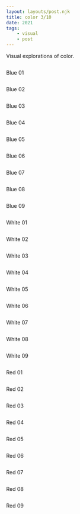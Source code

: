 ```yaml
---
layout: layouts/post.njk
title: color 3/10
date: 2021
tags: 
    - visual
    - post
---
```


<p class="text">
Visual explorations of color.
</p>
<div class="grid-container">
    <div class="grid-item">
        <img src="{{ '/assets/styles/img/azul-1.jpg' | url }}" alt=""/>
        <p>Blue 01</p>
    </div>
    <div class="grid-item">
        <img src="{{ '/assets/styles/img/azul-2.jpg' | url }}" alt=""/>
        <p>Blue 02</p>
    </div>
    <div class="grid-item">
        <img src="{{ '/assets/styles/img/azul-3.jpg' | url }}" alt=""/>
        <p>Blue 03</p>
    </div> 
</div>
<div class="grid-container">
    <div class="grid-item">
        <img src="{{ '/assets/styles/img/azul-4.jpg' | url }}" alt=""/>
        <p>Blue 04</p>
    </div>
    <div class="grid-item">
        <img src="{{ '/assets/styles/img/azul-5.jpg' | url }}" alt=""/>
        <p>Blue 05</p>
    </div>
    <div class="grid-item">
        <img src="{{ '/assets/styles/img/azul-6.jpg' | url }}" alt=""/>
        <p>Blue 06</p>
    </div> 
</div>

<div class="grid-container">
    <div class="grid-item">
        <img src="{{ '/assets/styles/img/azul-7.jpg' | url }}" alt=""/>
        <p>Blue 07</p>
    </div>
    <div class="grid-item">
        <img src="{{ '/assets/styles/img/azul-8.jpg' | url }}" alt=""/>
        <p>Blue 08</p>
    </div>
    <div class="grid-item">
        <img src="{{ '/assets/styles/img/azul-9.jpg' | url }}" alt=""/>
        <p>Blue 09</p>
    </div> 
</div>


<div class="grid-container">
    <div class="grid-item">
        <img src="{{ '/assets/styles/img/blanco-1.jpg' | url }}" alt=""/>
        <p>White 01</p>
    </div>
    <div class="grid-item">
        <img src="{{ '/assets/styles/img/blanco-2.jpg' | url }}" alt=""/>
        <p>White 02</p>
    </div>
    <div class="grid-item">
        <img src="{{ '/assets/styles/img/blanco-3.jpg' | url }}" alt=""/>
        <p>White 03</p>
    </div> 
</div>

<div class="grid-container">
    <div class="grid-item">
        <img src="{{ '/assets/styles/img/blanco-4.jpg' | url }}" alt=""/>
        <p>White 04</p>
    </div>
    <div class="grid-item">
        <img src="{{ '/assets/styles/img/blanco-5.jpg' | url }}" alt=""/>
        <p>White 05</p>
    </div>
    <div class="grid-item">
        <img src="{{ '/assets/styles/img/blanco-6.jpg' | url }}" alt=""/>
        <p>White 06</p>
    </div> 
</div>

<div class="grid-container">
    <div class="grid-item">
        <img src="{{ '/assets/styles/img/blanco-7.jpg' | url }}" alt=""/>
        <p>White 07</p>
    </div>
    <div class="grid-item">
        <img src="{{ '/assets/styles/img/blanco-8.jpg' | url }}" alt=""/>
        <p>White 08</p>
    </div>
    <div class="grid-item">
        <img src="{{ '/assets/styles/img/blanco-9.jpg' | url }}" alt=""/>
        <p>White 09</p>
    </div> 
</div>

<div class="grid-container">
    <div class="grid-item">
        <img src="{{ '/assets/styles/img/red-1.jpg' | url }}" alt=""/>
        <p>Red 01</p>
    </div>
    <div class="grid-item">
        <img src="{{ '/assets/styles/img/red-2.jpg' | url }}" alt=""/>
        <p>Red 02</p>
    </div>
    <div class="grid-item">
        <img src="{{ '/assets/styles/img/red-3.jpg' | url }}" alt=""/>
        <p>Red 03</p>
    </div> 
</div>

<div class="grid-container">
    <div class="grid-item">
        <img src="{{ '/assets/styles/img/red-4.jpg' | url }}" alt=""/>
        <p>Red 04</p>
    </div>
    <div class="grid-item">
        <img src="{{ '/assets/styles/img/red-5.jpg' | url }}" alt=""/>
        <p>Red 05</p>
    </div>
    <div class="grid-item">
        <img src="{{ '/assets/styles/img/red-6.jpg' | url }}" alt=""/>
        <p>Red 06</p>
    </div> 
</div>

<div class="grid-container">
    <div class="grid-item">
        <img src="{{ '/assets/styles/img/red-7.jpg' | url }}" alt=""/>
        <p>Red 07</p>
    </div>
    <div class="grid-item">
        <img src="{{ '/assets/styles/img/red-8.jpg' | url }}" alt=""/>
        <p>Red 08</p>
    </div>
    <div class="grid-item">
        <img src="{{ '/assets/styles/img/red-9.jpg' | url }}" alt=""/>
        <p>Red 09</p>
    </div> 
</div>



